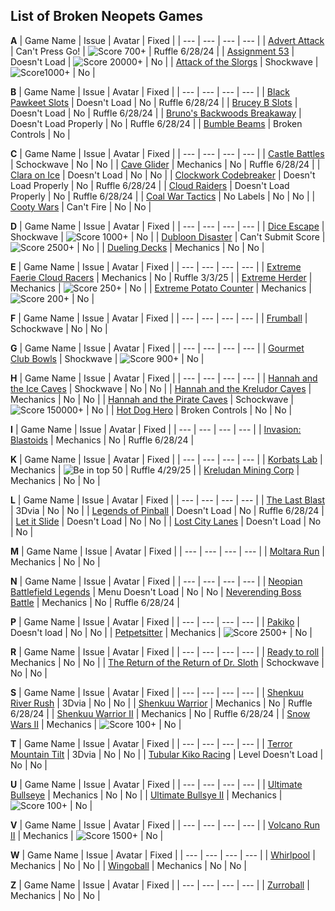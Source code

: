 
## List of Broken Neopets Games

**A**
| Game Name | Issue | Avatar | Fixed |
| --- | --- | --- | --- |
| [Advert Attack](https://www.neopets.com/games/game.phtml?game_id=204) | Can't Press Go! | ![Score 700+](https://images.neopets.com/neoboards/avatars/acezafara.gif) | Ruffle 6/28/24 |
| [Assignment 53](https://www.neopets.com/games/game.phtml?game_id=1347) | Doesn't Load | ![Score 20000+](https://images.neopets.com/neoboards/avatars/a53.gif) | No |
| [Attack of the Slorgs](https://www.neopets.com/games/game.phtml?game_id=386) | Shockwave | ![Score1000+](https://images.neopets.com/neoboards/avatars/attackoftheslorgs.gif) | No |

**B**
| Game Name | Issue | Avatar | Fixed |
| --- | --- | --- | --- |
| [Black Pawkeet Slots](https://www.neopets.com/games/game.phtml?game_id=1099) | Doesn't Load | No | Ruffle 6/28/24 |
| [Brucey B Slots](https://www.neopets.com/games/game.phtml?game_id=1121) | Doesn't Load | No | Ruffle 6/28/24 |
| [Bruno's Backwoods Breakaway](https://www.neopets.com/games/game.phtml?game_id=734) | Doesn't Load Properly | No | Ruffle 6/28/24 |
| [Bumble Beams](https://www.neopets.com/games/game.phtml?game_id=799) | Broken Controls | No |

**C**
| Game Name | Issue | Avatar | Fixed |
| --- | --- | --- | --- |
| [Castle Battles](https://www.neopets.com/games/game.phtml?game_id=430) | Schockwave | No | No |
| [Cave Glider](https://www.neopets.com/games/game.phtml?game_id=1156) | Mechanics | No | Ruffle 6/28/24 |
| [Clara on Ice](https://www.neopets.com/games/game.phtml?game_id=1172) | Doesn't Load | No | No |
| [Clockwork Codebreaker](https://www.neopets.com/games/game.phtml?game_id=1173) | Doesn't Load Properly | No | Ruffle 6/28/24 |
| [Cloud Raiders](https://www.neopets.com/games/game.phtml?game_id=1149) | Doesn't Load Properly | No | Ruffle 6/28/24 |
| [Coal War Tactics](https://www.neopets.com/games/game.phtml?game_id=1370) | No Labels | No | No |
| [Cooty Wars](https://www.neopets.com/games/game.phtml?game_id=796) | Can't Fire | No | No |

**D**
| Game Name | Issue | Avatar | Fixed |
| --- | --- | --- | --- |
| [Dice Escape](https://www.neopets.com/games/game.phtml?game_id=356) | Shockwave | ![Score 1000+](https://images.neopets.com/neoboards/avatars/dice_escape.gif) | No |
| [Dubloon Disaster](https://www.neopets.com/games/game.phtml?game_id=772) | Can't Submit Score | ![Score 2500+](https://images.neopets.com/neoboards/avatars/smuggleddubloon.gif) | No |
| [Dueling Decks](https://www.neopets.com/games/game.phtml?game_id=1182) | Mechanics | No | No |

**E**
| Game Name | Issue | Avatar | Fixed |
| --- | --- | --- | --- |
| [Extreme Faerie Cloud Racers](https://www.neopets.com/games/game.phtml?game_id=1155) | Mechanics | No | Ruffle 3/3/25 |
| [Extreme Herder](https://www.neopets.com/games/game.phtml?game_id=149) | Mechanics | ![Score 250+](https://images.neopets.com/neoboards/avatars/kacheek06.gif) | No |
| [Extreme Potato Counter](https://www.neopets.com/games/game.phtml?game_id=226) | Mechanics | ![Score 200+](https://images.neopets.com/neoboards/avatars/extremepotato.gif) | No |

**F**
| Game Name | Issue | Avatar | Fixed |
| --- | --- | --- | --- |
| [Frumball](https://www.neopets.com/games/dgs/play_shockwave.phtml?va=&game_id=313&nc_referer=&age=0&hiscore=&sp=0&questionSet=&r=5434805&&width=520&height=560&quality=high) | Schockwave | No | No |

**G**
| Game Name | Issue | Avatar | Fixed |
| --- | --- | --- | --- |
| [Gourmet Club Bowls](https://www.neopets.com/games/game.phtml?game_id=330) | Shockwave | ![Score 900+](https://images.neopets.com/neoboards/avatars/drgrumps.gif) | No |

**H**
| Game Name | Issue | Avatar | Fixed |
| --- | --- | --- | --- |
| [Hannah and the Ice Caves](https://www.neopets.com/games/game.phtml?game_id=473) | Shockwave | No | No |
| [Hannah and the Kreludor Caves](https://www.neopets.com/games/game.phtml?game_id=1252) | Mechanics | No | No |
| [Hannah and the Pirate Caves](https://www.neopets.com/games/game.phtml?game_id=349) | Schockwave | ![Score 150000+](https://images.neopets.com/neoboards/avatars/hatpc.gif) | No |
| [Hot Dog Hero](https://www.neopets.com/games/game.phtml?game_id=965) | Broken Controls | No | No |

**I**
| Game Name | Issue | Avatar | Fixed |
| --- | --- | --- | --- |
| [Invasion: Blastoids](https://www.neopets.com/games/game.phtml?game_id=1330) | Mechanics | No | Ruffle 6/28/24 |

**K**
| Game Name | Issue | Avatar | Fixed |
| --- | --- | --- | --- |
| [Korbats Lab](https://www.neopets.com/games/game.phtml?game_id=801) | Mechanics | ![Be in top 50](https://images.neopets.com/neoboards/avatars/freakedkorbat.gif) | Ruffle 4/29/25 |
| [Kreludan Mining Corp](https://www.neopets.com/games/game.phtml?game_id=404) | Mechanics | No | No |

**L**
| Game Name | Issue | Avatar | Fixed |
| --- | --- | --- | --- |
| [The Last Blast](https://www.neopets.com/games/game.phtml?game_id=925) | 3Dvia | No | No |
| [Legends of Pinball](https://www.neopets.com/games/game.phtml?game_id=1118) | Doesn't Load | No |  Ruffle 6/28/24 |
| [Let it Slide](https://www.neopets.com/games/game.phtml?game_id=970) | Doesn't Load | No | No |
| [Lost City Lanes](https://www.neopets.com/games/game.phtml?game_id=1108) | Doesn't Load | No | No |

**M**
| Game Name | Issue | Avatar | Fixed |
| --- | --- | --- | --- |
| [Moltara Run](https://www.neopets.com/games/game.phtml?game_id=1177) | Mechanics | No | No |

**N**
| Game Name | Issue | Avatar | Fixed |
| --- | --- | --- | --- |
| [Neopian Battlefield Legends](https://www.neopets.com/games/game.phtml?game_id=1221) | Menu Doesn't Load | No | No 
| [Neverending Boss Battle](https://www.neopets.com/games/game.phtml?game_id=552) | Mechanics | No | Ruffle 6/28/24 |

**P**
| Game Name | Issue | Avatar | Fixed |
| --- | --- | --- | --- |
| [Pakiko](https://www.neopets.com/games/game.phtml?game_id=1369) | Doesn't load | No | No |
| [Petpetsitter](https://www.neopets.com/games/game.phtml?game_id=428) | Mechanics | ![Score 2500+](https://images.neopets.com/neoboards/avatars/petpetsitter.gif) | No |

**R**
| Game Name | Issue | Avatar | Fixed |
| --- | --- | --- | --- |
| [Ready to roll](https://www.neopets.com/games/game.phtml?game_id=934) | Mechanics | No | No |
| [The Return of the Return of Dr. Sloth](https://www.neopets.com/games/game.phtml?game_id=480) | Schockwave | No | No |

**S**
| Game Name | Issue | Avatar | Fixed |
| --- | --- | --- | --- |
| [Shenkuu River Rush](https://www.neopets.com/games/game.phtml?game_id=877) | 3Dvia | No | No |
| [Shenkuu Warrior](https://www.neopets.com/games/game.phtml?game_id=786) | Mechanics | No | Ruffle 6/28/24 |
| [Shenkuu Warrior II](https://www.neopets.com/games/game.phtml?game_id=1266) | Mechanics | No | Ruffle 6/28/24 |
| [Snow Wars II](https://www.neopets.com/games/game.phtml?game_id=544) | Mechanics | ![Score 100+](https://images.neopets.com/neoboards/avatars/grundo_snowthrow.gif) | No |

**T**
| Game Name | Issue | Avatar | Fixed |
| --- | --- | --- | --- |
| [Terror Mountain Tilt](https://www.neopets.com/games/game.phtml?game_id=925) | 3Dvia | No | No |
| [Tubular Kiko Racing](https://www.neopets.com/games/game.phtml?game_id=606) | Level Doesn't Load | No | No |

**U**
| Game Name | Issue | Avatar | Fixed |
| --- | --- | --- | --- |
| [Ultimate Bullseye](https://www.neopets.com/games/ag.phtml?game_id=848) | Mechanics | No | No |
| [Ultimate Bullsye II](https://www.neopets.com/games/game.phtml?game_id=903) | Mechanics | ![Score 100+](https://images.neopets.com/neoboards/avatars/bullseye.gif) | No |

**V**
| Game Name | Issue | Avatar | Fixed |
| --- | --- | --- | --- |
| [Volcano Run II](https://www.neopets.com/games/game.phtml?game_id=761) | Mechanics | ![Score 1500+](https://images.neopets.com/neoboards/avatars/volcanorun.gif) | No |

**W**
| Game Name | Issue | Avatar | Fixed |
| --- | --- | --- | --- |
| [Whirlpool](https://www.neopets.com/games/game.phtml?game_id=927) | Mechanics | No | No |
| [Wingoball](https://www.neopets.com/games/game.phtml?game_id=771) | Mechanics | No | No |

**Z**
| Game Name | Issue | Avatar | Fixed |
| --- | --- | --- | --- |
| [Zurroball](https://www.neopets.com/games/game.phtml?game_id=207) | Mechanics | No | No |
